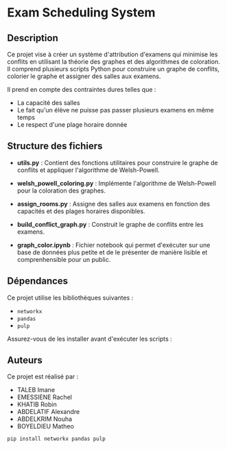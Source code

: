 # Exam Scheduling System

## Description

Ce projet vise à créer un système d'attribution d'examens qui minimise les conflits en utilisant la théorie des graphes et des algorithmes de coloration. Il comprend plusieurs scripts Python pour construire un graphe de conflits, colorier le graphe et assigner des salles aux examens.

Il prend en compte des contraintes dures telles que : 

- La capacité des salles
- Le fait qu'un élève ne puisse pas passer plusieurs examens en même temps
- Le respect d'une plage horaire donnée

## Structure des fichiers

- **utils.py** : Contient des fonctions utilitaires pour construire le graphe de conflits et appliquer l'algorithme de Welsh-Powell.
- **welsh_powell_coloring.py** : Implémente l'algorithme de Welsh-Powell pour la coloration des graphes.
- **assign_rooms.py** : Assigne des salles aux examens en fonction des capacités et des plages horaires disponibles.
- **build_conflict_graph.py** : Construit le graphe de conflits entre les examens.

- **graph_color.ipynb** : Fichier notebook qui permet d'exécuter sur une base de données plus petite et de le présenter de manière lisible et comprenhensible pour un public.

## Dépendances

Ce projet utilise les bibliothèques suivantes :

- `networkx`
- `pandas`
- `pulp`

Assurez-vous de les installer avant d'exécuter les scripts :

## Auteurs

Ce projet est réalisé par : 

- TALEB Imane
- EMESSIENE Rachel
- KHATIB Robin
- ABDELATIF Alexandre
- ABDELKRIM Nouha
- BOYELDIEU Matheo 

```sh
pip install networkx pandas pulp

